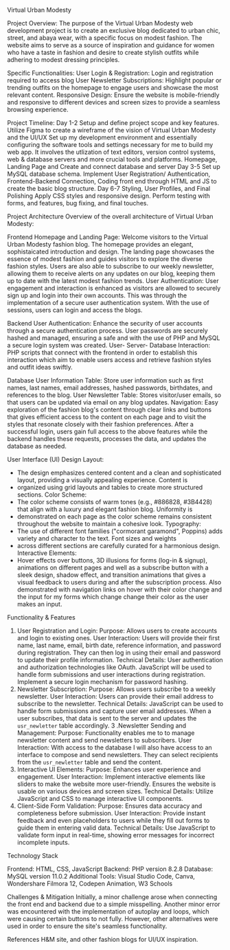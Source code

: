 Virtual Urban Modesty


Project Overview: 
The purpose of the Virtual Urban Modesty web development project is to create an exclusive blog dedicated to urban chic, street, 
and abaya wear, with a specific focus on modest fashion. The website aims to serve as a source of inspiration and guidance for women
who have a taste in fashion and desire to create stylish outfits while adhering to modest dressing principles.


Specific Functionalities:
User Login & Registration: Login and registration required to access blog
User Newsletter Subscriptions: Highlight popular or trending outfits on the homepage to engage users and showcase the most relevant content.
Responsive Design: Ensure the website is mobile-friendly and responsive to different devices and screen sizes to provide a seamless 
browsing experience.

Project Timeline: 
Day 1-2
Setup and define project scope and key features. 
Utilize Figma to create a wireframe of the vision of Virtual Urban Modesty and the UI/UX
Set up my development environment and essentially configuring the software tools and settings necessary for me to build my web app. 
It involves the utlization of text editors, version control systems, web & database servers and more crucial tools and platforms. 
Homepage, Landing Page and Create and connect database and server 
Day 3-5
Set up MySQL database schema. 
Implement  User Registration/ Authentication,
Frontend-Backend Connection, 
Coding front end through HTML and JS to create the basic blog structure. 
Day 6-7
Styling, User Profiles, and Final Polishing 
Apply CSS styles and responsive design. 
Perform testing with forms, and features, bug fixing, and final touches. 

Project Architecture
Overview of the overall architecture of Virtual Urban Modesty:

Frontend
Homepage and Landing Page: Welcome visitors to the Virtual Urban Modesty fashion blog. The homepage provides an elegant, 
sophistaicated introduction and design. The landing page showcases the essence of modest fashion and guides visitors to explore 
the diverse fashion styles. Users are also able to subscribe to our weekly newsletter, allowing them to receive alerts on any updates 
on our blog, keeping them up to date with the latest modest fashion trends. 
User Authentication: User engagement and interaction is enhanced as visitors are allowed to securely sign up and login into their 
own accounts. This was through the implementation of a secure user authentication system. With the use of sessions, users can login 
and access the blogs.

Backend
User Authentication: Enhance the security of user accounts through a secure authentication process. User passwords are securely hashed 
and managed, ensuring a safe and with the use of PHP and MySQL a secure login system was created. 
User- Server- Database Interaction: PHP scripts that connect with the frontend in order to establish this interaction which aim to enable 
users access and retrieve fashion styles and outfit ideas swiftly. 

Database
User Information Table: Store user information such as first names, last names, email addresses, hashed passwords, birthdates, and 
references to the blog. 
User Newsletter Table: Stores visitor/user emails, so that users can be updated via email on any blog updates. 
Navigation: Easy exploration of the fashion blog's content through clear links and buttons that gives efficient access to the content 
on each page and to visit the styles that resonate closely with their fashion preferences. After a successful login, users gain full 
access to the above features while the backend handles these requests, processes the data, and updates the database as needed.

User Interface (UI) Design Layout:
- The design emphasizes centered content and a clean and sophisticated layout, providing a visually appealing experience. Content is
- organized using grid layouts and tables to create more structured sections.
Color Scheme:
- The color scheme consists of warm tones (e.g., #886828, #3B4428) that align with a luxury and elegant fashion blog. Uniformity is
- demonstrated on each page as the color scheme remains consistent throughout the website to maintain a cohesive look.
Typography:
- The use of different font families ("cormorant garamond", Poppins) adds variety and character to the text. Font sizes and weights
-  across different sections are carefully curated for a harmonious design.
Interactive Elements:
- Hover effects over buttons, 3D illusions for forms (log-in & signup), animations on different pages and well as a subscribe button
  with a sleek design, shadow effect, and transition animations that gives a visual feedback to users during and after the subscription
  process. Also demonstrated with navigation links on hover with their color change and the input for my forms which change change their color as the user makes an input.

Functionality & Features
1. User Registration and Login: 
Purpose: Allows users to create accounts and login to existing ones. User Interaction: Users will provide their first name, last name,
email, birth date, reference information, and password during registration. They can then log in using their email and password to update
their profile information. Technical Details: User authentication and authorization technologies like OAuth. JavaScript will be used to
handle form submissions and user interactions during registration. Implement a secure login mechanism for password hashing.
3. Newsletter Subscription:
Purpose: Allows users subscribe to a weekly newsletter. User Interaction: Users can provide their email address to subscribe to the
newsletter. Technical Details: JavaScript can be used to handle form submissions and capture user email addresses. When a user subscribes,
that data is sent to the server and updates the `usr_newletter` table accordingly.
3 .Newsletter Sending and Management:
Purpose: Functionality enables me to to manage newsletter content and send newsletters to subscribers. User Interaction: With access to the
database I will also have access to an interface to compose and send newsletters. They can select recipients from the `usr_newletter` table
 and send the content.
5. Interactive UI Elements:
Purpose: Enhances user experience and engagement. User Interaction: Implement interactive elements like sliders to make the website more
user-friendly. Ensures the website is usable on various devices and screen sizes. Technical Details: Utilize JavaScript and CSS to manage
interactive UI components.
7. Client-Side Form Validation: 
Purpose: Ensures data accuracy and completeness before submission. User Interaction: Provide instant feedback and even placeholders to
users while they fill out forms to guide them in entering valid data. Technical Details: Use JavaScript to validate form input in real-time,
showing error messages for incorrect incomplete inputs. 

Technology Stack

Frontend: HTML, CSS, JavaScript
Backend: PHP version 8.2.8 
Database: MySQL version 11.0.2
Additional Tools: Visual Studio Code, Canva, Wondershare Filmora 12, Codepen Animation, W3 Schools

Challenges & Mitigation
Initially, a minor challenge arose when connecting the front end and backend due to a simple misspelling. Another minor error was 
encountered with the implementation of autoplay and loops, which were causing certain buttons to not fully. However, other alternatives 
were used in order to ensure the site's seamless functionality. 

References
H&M site, and other fashion blogs for UI/UX inspiration.
